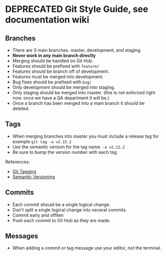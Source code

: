 # DEPRECATED Git Style Guide, see documentation wiki

## Branches

- There are 3 main branches. master, development, and staging. 
- **Never work in any main branch directly**
- Merging should be handled on Git Hub.
- Features should be prefixed with `feature/`
- Features should be branch off of development.
- Features must be merged into development.
- Bug fixes should be prefixed with `bug/`
- Only development should be merged into staging.
- Only staging should be merged into master. (this is not enforced right now. once we have a QA department it will be.)
- Once a branch has been merged into a main branch it should be deleted.


## Tags

- When merging branches into master you must include a release tag for example `git tag -a v2.22.2`
- Use the semantic version for the tag name. `-a v2.22.2` 
- Be sure to bump the version number with each tag.

References:

- [Git Tagging](https://git-scm.com/book/en/v2/Git-Basics-Tagging)
- [Semantic Versioning](http://semver.org/)

## Commits
- Each commit should be a single logical change. 
- Don't split a single logical change into seceral commits.
- Commit early and offiten
- Push each commit to Git Hub as they are made.


## Messages

- When adding a commit or tag message use your editor, not the terminal.






